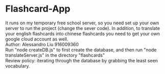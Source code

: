 # Flashcard-App
It runs on my temporary free school server, so you need set up your own server to run the project (change the sever code).
In addition, to translate your english flashcards into chinese flashcards you need to get your own google cloud account as well.
<br/>
Author: Alessandro Liu 916009360
<br/>
Run "node createDB.js" to first create the database, and then run "node translateServer.js" in the directory "flashcards" 
<br/>
Review policy: iterating through the database by grabbing the least seen vocabulary.